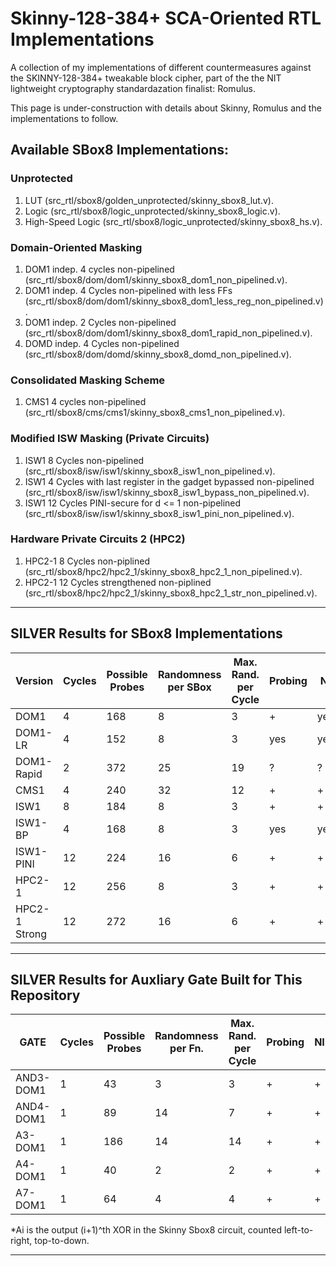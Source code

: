 # Skinny-128-384+ SCA-Oriented RTL Implementations
A collection of my implementations of different countermeasures against the SKINNY-128-384+ tweakable block cipher, part of the the NIT lightweight cryptography standardazation finalist: Romulus.

This  page is under-construction with details about Skinny, Romulus and the implementations to follow.

## Available SBox8 Implementations:

### Unprotected

1. LUT (src_rtl/sbox8/golden_unprotected/skinny_sbox8_lut.v).
2. Logic (src_rtl/sbox8/logic_unprotected/skinny_sbox8_logic.v).
3. High-Speed Logic (src_rtl/sbox8/logic_unprotected/skinny_sbox8_hs.v).

### Domain-Oriented Masking

1. DOM1 indep. 4 cycles non-pipelined (src_rtl/sbox8/dom/dom1/skinny_sbox8_dom1_non_pipelined.v).
2. DOM1 indep. 4 Cycles non-pipelined with less FFs (src_rtl/sbox8/dom/dom1/skinny_sbox8_dom1_less_reg_non_pipelined.v).
3. DOM1 indep. 2 Cycles non-pipelined (src_rtl/sbox8/dom/dom1/skinny_sbox8_dom1_rapid_non_pipelined.v).
4. DOMD indep. 4 Cycles non-pipelined (src_rtl/sbox8/dom/domd/skinny_sbox8_domd_non_pipelined.v).

### Consolidated Masking Scheme

1. CMS1 4 cycles non-pipelined (src_rtl/sbox8/cms/cms1/skinny_sbox8_cms1_non_pipelined.v).

### Modified ISW Masking (Private Circuits)

1. ISW1 8 Cycles non-pipelined (src_rtl/sbox8/isw/isw1/skinny_sbox8_isw1_non_pipelined.v).
2. ISW1 4 Cycles with last register in the gadget bypassed non-pipelined (src_rtl/sbox8/isw/isw1/skinny_sbox8_isw1_bypass_non_pipelined.v).
3. ISW1 12 Cycles PINI-secure for d <= 1 non-pipelined (src_rtl/sbox8/isw/isw1/skinny_sbox8_isw1_pini_non_pipelined.v).

### Hardware Private Circuits 2 (HPC2)

1. HPC2-1 8 Cycles non-piplined (src_rtl/sbox8/hpc2/hpc2_1/skinny_sbox8_hpc2_1_non_pipelined.v).
2. HPC2-1 12 Cycles strengthened non-piplined (src_rtl/sbox8/hpc2/hpc2_1/skinny_sbox8_hpc2_1_str_non_pipelined.v).
---------------------------------
## SILVER Results for SBox8 Implementations

|Version       |Cycles|Possible Probes|Randomness per SBox|Max. Rand. per Cycle|Probing|NI |SNI|PINI|Uniformity|
|--------------|------|---------------|-------------------|--------------------|-------|---|---|----|----------|
|DOM1          |4     |168            |8                  |3                   |+      |yes|yes|no  |yes       |
|DOM1-LR       |4     |152            |8                  |3                   |yes    |yes|yes|no  |yes       |
|DOM1-Rapid    |2     |372            |25                 |19                  |?      |?  |?  |?   |?         |
|CMS1          |4     |240            |32                 |12                  |+      |+  |yes|no  |yes       |
|ISW1          |8     |184            |8                  |3                   |+      |+  |+  |no  |yes       |
|ISW1-BP       |4     |168            |8                  |3                   |yes    |yes|yes|no  |yes       |
|ISW1-PINI     |12    |224            |16                 |6                   |+      |+  |+  |+   |yes       |
|HPC2-1        |12    |256            |8                  |3                   |+      |+  |+  |yes |yes       |
|HPC2-1 Strong |12    |272            |16                 |6                   |+      |+  |yes|+   |yes       |

---------------------------------
## SILVER Results for Auxliary Gate Built for This Repository

|GATE          |Cycles|Possible Probes|Randomness per Fn. |Max. Rand. per Cycle|Probing|NI |SNI|PINI|Uniformity|
|--------------|------|---------------|-------------------|--------------------|-------|---|---|----|----------|
|AND3-DOM1     |1     |43             |3                  |3                   |+      |+  |yes|no  |yes       |
|AND4-DOM1     |1     |89             |14                 |7                   |+      |+  |yes|no  |yes       |
|A3-DOM1       |1     |186            |14                 |14                  |+      |+  |yes|no  |yes       |
|A4-DOM1       |1     |40             |2                  |2                   |+      |+  |yes|no  |yes       |
|A7-DOM1       |1     |64             |4                  |4                   |+      |+  |yes|no  |yes       |

*Ai is the output (i+1)^th XOR in the Skinny Sbox8 circuit, counted left-to-right, top-to-down.

---------------------------------


